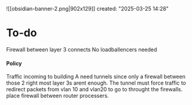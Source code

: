 ![[obsidian-banner-2.png|902x129]]
created: "2025-03-25 14:28"

# To-do

Firewall between layer 3 connects
No loadballencers needed
#### Policy
Traffic incoming to building A need tunnels since only a firewall between those 2 right most layer 3s arent enough. The tunnel must force traffic to redirect packets from vlan 10 and vlan20 to go to throught the firewalls. place firewall between router processers.